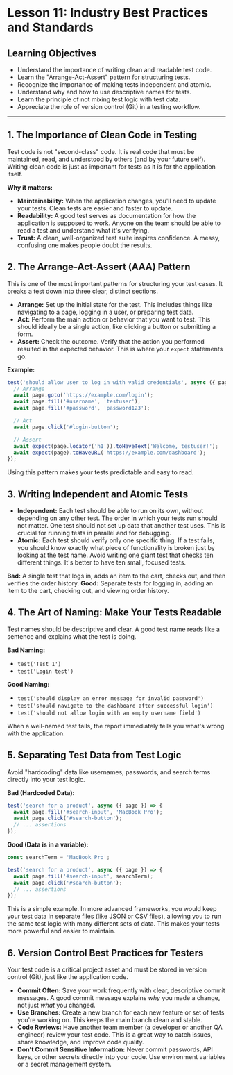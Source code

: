 # Lesson 11: Industry Best Practices and Standards

## Learning Objectives

- Understand the importance of writing clean and readable test code.
- Learn the "Arrange-Act-Assert" pattern for structuring tests.
- Recognize the importance of making tests independent and atomic.
- Understand why and how to use descriptive names for tests.
- Learn the principle of not mixing test logic with test data.
- Appreciate the role of version control (Git) in a testing workflow.

---

## 1. The Importance of Clean Code in Testing

Test code is not "second-class" code. It is real code that must be maintained, read, and understood by others (and by your future self). Writing clean code is just as important for tests as it is for the application itself.

**Why it matters:**
- **Maintainability:** When the application changes, you'll need to update your tests. Clean tests are easier and faster to update.
- **Readability:** A good test serves as documentation for how the application is supposed to work. Anyone on the team should be able to read a test and understand what it's verifying.
- **Trust:** A clean, well-organized test suite inspires confidence. A messy, confusing one makes people doubt the results.

## 2. The Arrange-Act-Assert (AAA) Pattern

This is one of the most important patterns for structuring your test cases. It breaks a test down into three clear, distinct sections.

- **Arrange:** Set up the initial state for the test. This includes things like navigating to a page, logging in a user, or preparing test data.
- **Act:** Perform the main action or behavior that you want to test. This should ideally be a single action, like clicking a button or submitting a form.
- **Assert:** Check the outcome. Verify that the action you performed resulted in the expected behavior. This is where your `expect` statements go.

**Example:**

```typescript
test('should allow user to log in with valid credentials', async ({ page }) => {
  // Arrange
  await page.goto('https://example.com/login');
  await page.fill('#username', 'testuser');
  await page.fill('#password', 'password123');

  // Act
  await page.click('#login-button');

  // Assert
  await expect(page.locator('h1')).toHaveText('Welcome, testuser!');
  await expect(page).toHaveURL('https://example.com/dashboard');
});
```
Using this pattern makes your tests predictable and easy to read.

## 3. Writing Independent and Atomic Tests

- **Independent:** Each test should be able to run on its own, without depending on any other test. The order in which your tests run should not matter. One test should not set up data that another test uses. This is crucial for running tests in parallel and for debugging.
- **Atomic:** Each test should verify only one specific thing. If a test fails, you should know exactly what piece of functionality is broken just by looking at the test name. Avoid writing one giant test that checks ten different things. It's better to have ten small, focused tests.

**Bad:** A single test that logs in, adds an item to the cart, checks out, and then verifies the order history.
**Good:** Separate tests for logging in, adding an item to the cart, checking out, and viewing order history.

## 4. The Art of Naming: Make Your Tests Readable

Test names should be descriptive and clear. A good test name reads like a sentence and explains what the test is doing.

**Bad Naming:**
- `test('Test 1')`
- `test('Login test')`

**Good Naming:**
- `test('should display an error message for invalid password')`
- `test('should navigate to the dashboard after successful login')`
- `test('should not allow login with an empty username field')`

When a well-named test fails, the report immediately tells you what's wrong with the application.

## 5. Separating Test Data from Test Logic

Avoid "hardcoding" data like usernames, passwords, and search terms directly into your test logic.

**Bad (Hardcoded Data):**
```typescript
test('search for a product', async ({ page }) => {
  await page.fill('#search-input', 'MacBook Pro');
  await page.click('#search-button');
  // ... assertions
});
```

**Good (Data is in a variable):**
```typescript
const searchTerm = 'MacBook Pro';

test('search for a product', async ({ page }) => {
  await page.fill('#search-input', searchTerm);
  await page.click('#search-button');
  // ... assertions
});
```
This is a simple example. In more advanced frameworks, you would keep your test data in separate files (like JSON or CSV files), allowing you to run the same test logic with many different sets of data. This makes your tests more powerful and easier to maintain.

## 6. Version Control Best Practices for Testers

Your test code is a critical project asset and must be stored in version control (Git), just like the application code.

- **Commit Often:** Save your work frequently with clear, descriptive commit messages. A good commit message explains *why* you made a change, not just *what* you changed.
- **Use Branches:** Create a new branch for each new feature or set of tests you're working on. This keeps the main branch clean and stable.
- **Code Reviews:** Have another team member (a developer or another QA engineer) review your test code. This is a great way to catch issues, share knowledge, and improve code quality.
- **Don't Commit Sensitive Information:** Never commit passwords, API keys, or other secrets directly into your code. Use environment variables or a secret management system.